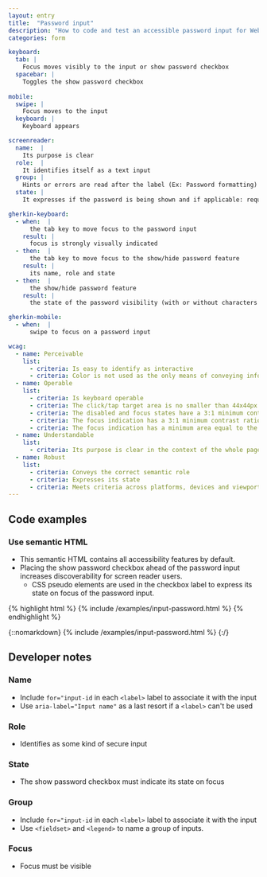 ```yaml
---
layout: entry
title:  "Password input"
description: "How to code and test an accessible password input for Web"
categories: form

keyboard:
  tab: |
    Focus moves visibly to the input or show password checkbox
  spacebar: |
    Toggles the show password checkbox
      
mobile:
  swipe: |
    Focus moves to the input
  keyboard: |
    Keyboard appears

screenreader:
  name:  |
    Its purpose is clear
  role:  |
    It identifies itself as a text input
  group: |
    Hints or errors are read after the label (Ex: Password formatting)
  state: |
    It expresses if the password is being shown and if applicable: required, disabled / dimmed / unavailable

gherkin-keyboard: 
  - when:  |
      the tab key to move focus to the password input
    result: |
      focus is strongly visually indicated
  - then:  |
      the tab key to move focus to the show/hide password feature
    result: |
      its name, role and state
  - then:  |
      the show/hide password feature
    result: |
      the state of the password visibility (with or without characters entered)

gherkin-mobile:
  - when:  |
      swipe to focus on a password input

wcag:
  - name: Perceivable
    list:
      - criteria: Is easy to identify as interactive
      - criteria: Color is not used as the only means of conveying information
  - name: Operable
    list:
      - criteria: Is keyboard operable
      - criteria: The click/tap target area is no smaller than 44x44px
      - criteria: The disabled and focus states have a 3:1 minimum contrast ratio against default
      - criteria: The focus indication has a 3:1 minimum contrast ratio against adjacent elements
      - criteria: The focus indication has a minimum area equal to the width of the element and 2px in height
  - name: Understandable
    list:
      - criteria: Its purpose is clear in the context of the whole page
  - name: Robust
    list:
      - criteria: Conveys the correct semantic role 
      - criteria: Expresses its state
      - criteria: Meets criteria across platforms, devices and viewports
---
```


## Code examples

### Use semantic HTML

- This semantic HTML contains all accessibility features by default. 
- Placing the show password checkbox ahead of the password input increases discoverability for screen reader users.
  - CSS pseudo elements are used in the checkbox label to express its state on focus of the password input.

{% highlight html %}
{% include /examples/input-password.html %}
{% endhighlight %}

{::nomarkdown}
<example>
{% include /examples/input-password.html %}
</example>
{:/}

## Developer notes

### Name
- Include `for="input-id` in each `<label>` label to associate it with the input
- Use `aria-label="Input name"` as a last resort if a `<label>` can't be used

### Role
- Identifies as some kind of secure input

### State
- The show password checkbox must indicate its state on focus

### Group
- Include `for="input-id` in each `<label>` label to associate it with the input
- Use `<fieldset>` and `<legend>` to name a group of inputs.

### Focus
- Focus must be visible
